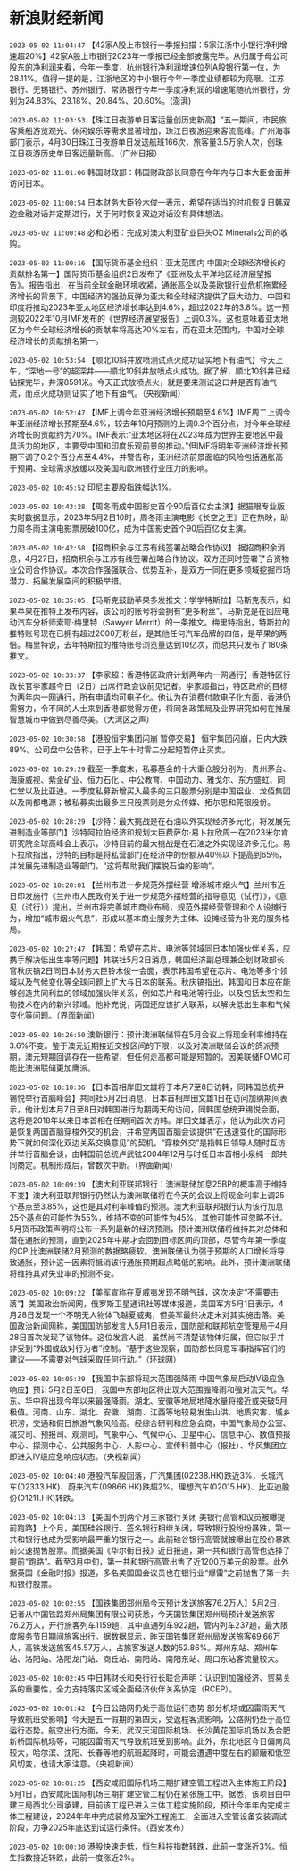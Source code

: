 # 新浪财经新闻
`2023-05-02 11:04:47` 【42家A股上市银行一季报扫描：5家江浙中小银行净利增速超20%】42家A股上市银行2023年一季报已经全部披露完毕。从归属于母公司股东的净利润来看，今年一季度，杭州银行净利润增速位列A股银行第一位，为28.11%。值得一提的是，江浙地区的中小银行今年一季度业绩都较为亮眼。江苏银行、无锡银行、苏州银行、常熟银行今年一季度净利润的增速尾随杭州银行，分别为24.83%、23.18%、20.84%、20.60%。(澎湃)

`2023-05-02 11:03:53` 【珠江日夜游单日客运量创历史新高】“五一期间，市民旅客乘船游览观光、休闲娱乐等需求显著增加，珠江日夜游迎来客流高峰。广州海事部门表示，4月30日珠江日夜游单日发送航班166次，旅客量3.5万余人次，创珠江日夜游历史单日客运量新高。（广州日报）

`2023-05-02 11:01:06` 韩国财政部：韩国财政部长同意在今年内与日本大臣会面并访问日本。

`2023-05-02 11:00:54` 日本财务大臣铃木俊一表示，希望在适当的时机恢复日韩双边金融对话并定期进行，关于何时恢复双边对话没有具体想法。

`2023-05-02 11:00:48` 必和必拓：完成对澳大利亚矿业巨头OZ Minerals公司的收购。

`2023-05-02 11:00:16` 【国际货币基金组织：亚太范围内 中国对全球经济增长的贡献排名第一】国际货币基金组织2日发布了《亚洲及太平洋地区经济展望报告》。报告指出，在当前全球金融环境收紧，通胀高企以及美欧银行业危机拖累经济增长的背景下，中国经济的强劲反弹为亚太和全球经济提供了巨大动力。中国和印度将推动2023年亚太地区经济增长率达到4.6%，超过2022年的3.8%。这一预测较2022年10月IMF发布的《世界经济展望报告》上调0.3%。这也意味着亚太地区为今年全球经济增长的贡献率将高达70%左右，而在亚太范围内，中国对全球经济增长的贡献排名第一。

`2023-05-02 10:53:54` 【顺北10斜井放喷测试点火成功证实地下有油气】今天上午，“深地一号”的超深井——顺北10斜井放喷点火成功。据了解，顺北10斜井已经钻探完毕，井深8591米。今天正式放喷点火，就是要来测试这口井是否有油气流，而点火成功则证实了地下有油气。（央视新闻）

`2023-05-02 10:52:47` 【IMF上调今年亚洲经济增长预期至4.6%】IMF周二上调今年亚洲经济增长预期至4.6%，较去年10月预测的上调0.3个百分点，对今年全球经济增长的贡献约为70%。IMF表示:“亚太地区将在2023年成为世界主要地区中最具活力的地区，主要受中国和印度乐观前景的推动。”但IMF将明年亚洲经济增长预期下调了0.2个百分点至4.4%，并警告称，亚洲经济前景面临的风险包括通胀高于预期、全球需求放缓以及美国和欧洲银行业压力的影响。

`2023-05-02 10:45:52` 印尼主要股指跌幅达1%。

`2023-05-02 10:43:28` 【周冬雨成中国影史首个90后百亿女主演】据猫眼专业版实时数据显示，2023年5月2日10时，周冬雨主演电影《长空之王》正在热映，助力周冬雨主演电影票房破100亿，成为中国影史首个90后百亿女主演。

`2023-05-02 10:42:58` 【招商积余与江苏有线签署战略合作协议】 据招商积余消息，4月27日，招商积余与江苏有线签署战略合作协议。双方还同时签署了合资物业公司合作协议。本次合作强强联合、优势互补，是双方一同在更多领域挖掘市场潜力、拓展发展空间的积极举措。

`2023-05-02 10:35:05` 【马斯克鼓励苹果多发推文：学学特斯拉】马斯克表示，如果苹果在推特上发布内容，该公司的账号将会拥有“更多粉丝”。马斯克是在回应电动汽车分析师索耶·梅里特（Sawyer Merrit）的一条推文。梅里特指出，特斯拉的推特账号现在已拥有超过2000万粉丝，是其他任何汽车品牌的四倍，是苹果的两倍。梅里特说，去年特斯拉的推特账号浏览量达到10亿次，而总共只发布了180条推文。

`2023-05-02 10:33:37` 【李家超：香港特区政府计划两年内一网通行】香港特区行政长官李家超今日（2日）出席行政会议前见记者。李家超指出，特区政府的目标为两年内一网通行，所有申请均可电子化。他认为在消费付款电子化方面，香港仍需努力，令不同的人士来到香港都觉得方便，将同各政策局及业界研究如何在推展智慧城市中做到尽善尽美。（大湾区之声）

`2023-05-02 10:30:58` 【港股恒宇集团闪崩 暂停交易】 恒宇集团闪崩，日内大跌89%。公司盘中公告称，已于上午十时零二分起短暂停止买卖。

`2023-05-02 10:29:29` 截至一季度末，私募基金的十大重仓股分别为，贵州茅台、海康威视、紫金矿业、恒力石化 、中公教育、中国动力、雅戈尔、东方盛虹、同仁堂以及比亚迪。一季度私募新增买入最多的三只股票分别是中国铝业、龙佰集团以及南都电源；被私募卖出最多三只股票则是分众传媒、拓尔思和莞银股份。

`2023-05-02 10:28:29` 【沙特：最大挑战是在石油以外实现经济多元化，将发展先进制造业等部门】沙特阿拉伯经济和规划大臣费萨尔·易卜拉欣周一在2023米尔肯研究院全球高峰会上表示，沙特目前的最大挑战是在石油之外实现经济多元化。易卜拉欣指出，沙特的目标是将私营部门在经济中的份额从40％以下提高到65％，并发展先进制造业等部门，“这将帮助我们摆脱石油的影响”。

`2023-05-02 10:28:01` 【兰州市进一步规范外摆经营 增添城市烟火气】兰州市近日印发施行《兰州市人民政府关于进一步规范外摆经营的指导意见（试行）》，《意见（试行）》提出，兰州市将完善城市商业布局，规范外摆经营管理和个人设摊行为，增加“城市烟火气息”，形成以基本商业服务为主体、设摊经营为补充的服务格局。

`2023-05-02 10:27:47` 【韩国：希望在芯片、电池等领域同日本加强伙伴关系，应携手解决低出生率等问题】韩联社5月2日消息，韩国经济副总理兼企划财政部长官秋庆镐2日同日本财务大臣铃木俊一会面，表示韩国希望在芯片、电池等多个领域以及气候变化等全球问题上扩大与日本的联系。秋庆镐指出，韩国和日本应在能够创造共同利益的领域加强伙伴关系，例如芯片和电池等行业，以及包括太空和生物技术在内的新兴领域。他补充说，两国还应该扩大联系，以解决低出生率和气候变化等问题。（界面新闻）

`2023-05-02 10:26:50` 澳新银行：预计澳洲联储将在5月会议上将现金利率维持在3.6%不变。鉴于澳元近期接近交投区间的下限，以及对澳洲联储会议的鸽派预期，澳元短期回调存在一些希望，但任何走高都可能是短暂的，因美联储FOMC可能比澳洲联储更加鹰派。

`2023-05-02 10:10:36` 【日本首相岸田文雄将于本月7至8日访韩，同韩国总统尹锡悦举行首脑峰会】共同社5月2日消息，日本首相岸田文雄1日在访问加纳期间表示，他计划本月7日至8日对韩国进行为期两天的访问，同韩国总统尹锡悦会面。这将是2018年以来日本首相在任期间首次访韩。岸田文雄表示，他认为此次访问是恢复两国首脑穿梭外交的机会，并希望两国首脑会谈提供“在迅速变化的国际形势下就如何深化双边关系交换意见”的契机。“穿梭外交”是指韩日领导人随时互访并举行首脑会谈，由韩国前总统卢武铉2004年12月与时任日本首相小泉纯一郎共同商定。机制形成后，曾数次中断。（界面新闻）

`2023-05-02 10:09:39` 【澳大利亚联邦银行：澳洲联储加息25BP的概率高于维持不变】澳大利亚联邦银行仍然认为澳洲联储将在今天的会议上将现金利率上调25个基点至3.85%，这也是其对利率峰值的预测。澳大利亚联邦银行认为该行加息25个基点的可能性为55%，维持不变的可能性为45%，其他可能性可忽略不计。5月货币政策声明将公布一系列最新的经济预测，预计澳洲联储将维持其对总体和潜在通胀的预测，直到2025年中期才会回到目标区间的顶部，尽管今年第一季度的CPI比澳洲联储2月预测的数据略疲软。澳洲联储认为强于预期的人口增长将导致通胀，预计这一因素将抵消该行通胀预期起点略低的影响。此外，预计澳洲联储将维持其对失业率的预测不变。

`2023-05-02 10:09:22` 【美军宣称在夏威夷发现不明气球，这次决定“不需要击落”】美国政治新闻网，俄罗斯卫星通讯社等媒体报道，美国军方5月1日表示，4月28日发现一个不明无人物体飞越夏威夷，但美军最终决定未对其实施击落。美国政治新闻网称，美国国防部发言人5月1日表示，国防部和联邦航空管理局于4月28日首次发现了该物体。这位发言人说，虽然尚不清楚该物体归属，但它似乎并非受到“外国或敌对行为者”控制。“基于这些观察，国防部长同意军事指挥官们的建议——不需要对气球采取任何行动。”（环球网）

`2023-05-02 10:05:39` 【我国中东部将现大范围强降雨 中国气象局启动Ⅳ级应急响应】预计5月2日至6日，我国中东部地区将出现大范围强降雨和强对流天气。华东、华中将出现今年以来最强降雨。湖北、安徽等地局地降水量将接近或突破5月极值。河南、山东、湖北、安徽、湖南、江西等地较易发生山洪、地质灾害、城乡积涝，交通和假日旅游气象风险高。经综合研判和应急会商，中国气象局办公室、减灾司、预报司、观测司，气象中心、气候中心、卫星中心、信息中心、数值预报中心、探测中心、公共服务中心、人影中心、宣传科普中心（报社）、华风集团立即进入Ⅳ级应急响应状态。（央视新闻）

`2023-05-02 10:04:40` 港股汽车股回落，广汽集团(02238.HK)跌近3%，长城汽车(02333.HK)、蔚来汽车(09866.HK)跌超2%，理想汽车(02015.HK)、比亚迪股份(01211.HK)转跌。

`2023-05-02 10:04:13` 【美国不到两个月三家银行关闭 美银行高管和议员被曝提前跑路】上个月，美国硅谷银行、签名银行相继关闭，导致银行股纷纷暴跌，第一共和银行也成为受影响最严重的银行之一。此前硅谷银行高管就被曝出在股价暴跌前火速抛售股票。而据美国《华尔街日报》近日报道，第一共和银行高管也选择了提前“跑路”。截至3月中旬，第一共和银行高管出售了近1200万美元的股票。此外据英国《金融时报》报道，多名美国国会议员也在银行业“爆雷”之前抛售了第一共和银行股票。

`2023-05-02 10:02:55` 【国铁集团郑州局今天预计发送旅客76.2万人】5月2日，记者从中国铁路郑州局集团有限公司获悉，今天国铁集团郑州局预计发送旅客76.2万人，开行旅客列车1159趟，其中直通列车922趟，管内列车237趟，最大限度服务节日期间旅客出行。据数据显示，昨天国铁集团郑州局发送旅客69.66万人，高铁发送旅客45.57万人，占旅客发送人数的52.86%。郑州东站、郑州车站、洛阳站、洛阳龙门站、商丘站、南阳站、南阳东站、周口东站客流量较大。

`2023-05-02 10:02:45` 中日韩财长和央行行长联合声明：认识到加强经济、贸易关系的重要性，全力支持落实区域全面经济伙伴关系协定（RCEP）。

`2023-05-02 10:01:42` 【今日公路网仍处于高位运行态势 部分机场或因雷雨天气导致航班受影响】今天是五一假期的第四天，受返程客流影响，公路网仍处于高位运行态势。航空出行方面，今天，武汉天河国际机场、长沙黄花国际机场以及合肥新桥国际机场等，可能因雷雨天气导致航班受到影响。此外，东北地区今日偏南风较大，哈尔滨、沈阳、长春等地的航班起降时，可能会遭遇中度左右的颠簸和低空风切变，也请大家注意。（央视新闻）

`2023-05-02 10:01:25` 【西安咸阳国际机场三期扩建空管工程进入主体施工阶段】5月1日，西安咸阳国际机场三期扩建空管工程仍在紧张施工中。据悉，该项目由中建三局西北公司承建，目前该工程已进入主体工程实施阶段，预计今年年内完成主体工程建设，2024年年中完成装修及室外工程施工，全面进入空管设备安装调试阶段，力争2025年底达到试运行条件。（西安发布）

`2023-05-02 10:00:30` 港股快速走低，恒生科技指数转跌，此前一度涨近3%。恒生指数接近转跌，此前一度涨近2%。

